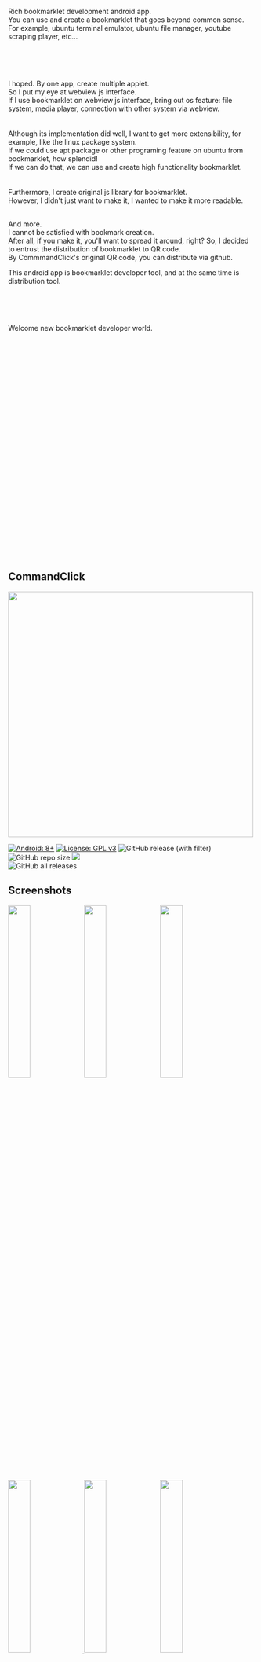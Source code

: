 


<br>    
<br>
<br>
<br>
<br>    
<br>
<br>
<br>

Rich bookmarklet development android app.  
You can use and create a bookmarklet that goes beyond common sense.  
For example, ubuntu terminal emulator, ubuntu file manager, youtube scraping player, etc...  

<br>
<br>
<br>

I hoped.
By one app, create multiple applet.  
So I put my eye at webview js interface.  
If I use bookmarklet on webview js interface, bring out os feature: file system, media player, connection with other system via webview.      
<br>
<br>
Although its implementation did well, I want to get more extensibility, for example, like the linux package system.   
If we could use apt package or other programing feature on ubuntu from bookmarklet, how splendid!   
If we can do that, we can use and create high functionality bookmarklet.  
<br>
<br>
Furthermore, I create original js library for bookmarklet.  
However, I didn't just want to make it, I wanted to make it more readable.
<br>
<br>

And more.  
I cannot be satisfied with bookmark creation.  
After all, if you make it, you'll want to spread it around, right?
So, I decided to entrust the distribution of bookmarklet to QR code.  
By CommmandClick's original QR code, you can distribute via github. 

This android app is bookmarklet developer tool, and at the same time is distribution tool.

<br>
<br>
<br>

Welcome new bookmarklet developer world.

<br>
<br>
<br>
<br>
<br>
<br>
<br>    
<br>
<br>
<br>
<br>    
<br>
<br>
<br>
<br>    
<br>
<br>
<br>
<br>    
<br>
<br>
<br>
<br>    
<br>
<br>
<br>

CommandClick
----

<img src="https://github.com/puutaro/CommandClick/assets/55217593/e4e6f75b-a35e-47f1-bb41-144d8ea88185" width="500">  


[![Android: 8+](https://img.shields.io/badge/Android-8+-blueviolet.svg?style=popout&logo=android)]((https://opensource.org/licenses/MIT))
[![License: GPL v3](https://img.shields.io/badge/License-GPLv3-blue.svg)](https://www.gnu.org/licenses/gpl-3.0)
![GitHub release (with filter)](https://img.shields.io/github/v/release/puutaro/CommandClick)
![GitHub repo size](https://img.shields.io/github/repo-size/puutaro/CommandClick)
<img src="https://img.shields.io/endpoint?url=https://apt.izzysoft.de/fdroid/api/v1/shield/com.mirfatif.permissionmanagerx&label=IzzyOnDroid&cacheSeconds=86400">  
![GitHub all releases](https://img.shields.io/github/downloads/puutaro/CommandClick/total)  


Screenshots
--------
<a href="https://github.com/user-attachments/assets/a923b09c-e9b2-4742-b8c2-05f3803fc4f8"><img src="https://github.com/user-attachments/assets/a923b09c-e9b2-4742-b8c2-05f3803fc4f8" width="30%" /></a>
<a href="https://github.com/puutaro/CommandClick/assets/55217593/2bed519f-1908-4d1d-bb75-4c455595998e"><img src="https://github.com/puutaro/CommandClick/assets/55217593/2bed519f-1908-4d1d-bb75-4c455595998e" width="30%" /></a>
<a href="https://github.com/puutaro/CommandClick/assets/55217593/2b04e38d-ba96-4194-85fc-d8302650bee6"><img src="https://github.com/puutaro/CommandClick/assets/55217593/2b04e38d-ba96-4194-85fc-d8302650bee6" width="30%" /></a>
<a href="https://github.com/puutaro/CommandClick/assets/55217593/101da895-a578-4667-b8e2-7728bbd9e568"><img src="https://github.com/puutaro/CommandClick/assets/55217593/101da895-a578-4667-b8e2-7728bbd9e568" width="30%" />
<a href="https://github.com/puutaro/CommandClick/assets/55217593/c8593de5-c408-4f05-ba5d-e611e6696537"><img src="https://github.com/puutaro/CommandClick/assets/55217593/c8593de5-c408-4f05-ba5d-e611e6696537" width="30%" /></a>
<a href="https://github.com/puutaro/commandclick-repository/assets/55217593/6f62911e-772c-4c04-8375-0998d1353612"><img src="https://github.com/puutaro/commandclick-repository/assets/55217593/6f62911e-772c-4c04-8375-0998d1353612" width="30%" /></a>
<!-- <a href="https://github.com/puutaro/CommandClick/assets/55217593/f4d1263e-c390-4e45-b26f-8ae103a4f73a"><img src="https://github.com/puutaro/CommandClick/assets/55217593/f4d1263e-c390-4e45-b26f-8ae103a4f73a" width="30%" /></a> -->
<!-- <a href="https://github.com/puutaro/CommandClick/assets/55217593/65aceaee-5f6e-418b-9423-26b39cf31ed5"><img src="https://github.com/puutaro/CommandClick/assets/55217593/65aceaee-5f6e-418b-9423-26b39cf31ed5" width="30%" /></a> -->
<!-- <a href="https://github.com/puutaro/CommandClick/assets/55217593/3f1df823-e4ee-45ff-aa2f-c17bec4752d7"><img src="https://github.com/puutaro/CommandClick/assets/55217593/3f1df823-e4ee-45ff-aa2f-c17bec4752d7" width="30%" /></a> -->

- In `CommandClick`, call bookmarklet `fannel`.

Fannel (bookmarklet) Table
-----


<details>

<summary>fannel: <code>Ubuntu terminal</code>, ritch <code>QR</code> reader & creator, <code>youtube</code> scraping player, ubuntu file manager ...</summary>

<br>
<br>

`CommandClick` has multiple feature  by bookmarklet.   

<br>

Detail is bellow.

<br>


| Janre                               | fannel(bookmarklet) name                                                                                                                                                                                        |
|-------------------------------------|-----------------------------------------------------------------------------------------------------------------------------------------------------------------------------------------------------------------|
| File transfer                       | [builtin](https://github.com/puutaro/CommandClick/blob/master/USAGE.md#image-long-click) by QR reader                                          | 
| File transfer                       | [fileManager.js](https://github.com/puutaro/fileManager)                                                                                                                                                        | 
| fannel (bookmarklet) store          | [builtin](https://github.com/puutaro/CommandClick/blob/master/USAGE.md#install-fannel)                                                                                                                          |
| fannel (bookmarklet) store          | [fannelStore.js](https://github.com/puutaro/fannelStore)                                                                                                                                                        |
| Typing tool                         | [selectTyper](https://github.com/puutaro/selectTyper)                                                                                                                                                           |   
| Ubuntu terminal                     | [cmdTerminal.js](https://github.com/puutaro/CommandClick?tab=readme-ov-file#setup-ubuntu)                                                  | 
| Ubuntu terminal                     | [sshTerminal.js](https://github.com/puutaro/sshTerminal)                                     |  
| Music player                        | [cmdMusicPlayerU.js](https://github.com/puutaro/cmdMusicPlayerU)                                                                              |  
| Youtube scraping player             | [cmdYoutuberU.js](https://github.com/puutaro/cmdYoutuberU)                                                                                          |  
| Text to speech                      | textToSpeech.js (builtin)  |
| Text to speech player               | [ttsPlsyer.js](https://github.com/puutaro/ttsPlayer)  |
| pdf to text reader and player       | [txtPdfViewer.js](https://github.com/puutaro/txtPdfViewer)|
| total pdf to text reader and player | [ctsvViewer.js](https://github.com/puutaro/ctsvViewer)                                                                                           |
| News scraping player                | [newsSpeecher.js](https://github.com/puutaro/newsSpeecher)                                                                                                                                                      |
| Google calendar register            | [gCalendarFormatter.js](https://github.com/puutaro/gCalendarFormatter)                                                                                                                                          |
| Clip board formater                 | [clipFormatMaker.js](https://github.com/puutaro/clipFormatMaker)                                                                                                                                                |  
| Train route seacher                 | [japanRouteSeacher.js](https://github.com/puutaro/japanRouteSearcher)                                                                                                                                           |  
| File manager                        | [fileManager.js](https://github.com/puutaro/fileManager)                                                                                                                                                        |  
| Input support tool                  | [selectTyper.js](https://github.com/puutaro/selectTyper)                                                                                                                                                        |  
| Pocket web search                   | [webSearcher.js](https://github.com/puutaro/webSearcher)                                                                                                                                                        | 
| Gpt3.5 client                       | askGpt35.js (builtin)                                                                                                                                   |
| Gpt3.5 client                       | [cmdGpt35.js](https://github.com/puutaro/cmdGpt35)                                                                                                                                    |
| Ascii art maker                     | [image2AsciiArt.js](https://github.com/puutaro/image2AsciiArt)                                                                                                                                                  |  
| Gmail draft saver                   | [sendToGmail.js](https://github.com/puutaro/sendClipToGmail)                                                                                                                                                    |

</details>


App installation
-----  
- Android 8+

get it on bellow link  

<a href="https://github.com/puutaro/CommandClick/releases" target="_blank"><img src="https://img.shields.io/github/v/release/puutaro/CommandClick"  width="170"></a>　　

<a href="https://apt.izzysoft.de/fdroid/index/apk/com.puutaro.commandclick/" target="_blank"><img src="https://gitlab.com/IzzyOnDroid/repo/-/raw/master/assets/IzzyOnDroid.png" width="170"></a>　　

- This app not spyware.  Sometimes, it is detected by malware checkers because of the following.

> `ACCESS_FINE_LOCATION` -> Ths require WIFI setting via QR reader .  
> `READ_EXTERNAL_STORAGE` -> CommandClick base is file system.   
> This app data is saved to file. So, without this permission, CC is not feasible.

-> detail is [this issue](https://github.com/puutaro/CommandClick/issues/11)

### [Optional] Change WebView

By edge, webView javascript feature is limited.  
So, javascript not working, recommend to change by [google play](https://play.google.com/store/apps).

- I found this case in samsung galaxy.


Setup Ubuntu
------

By set ubuntu, you can use all fannel (bookmarklet).   
It enables without the need for `termux` or rooting.      
And more, create custom command for fannel (bookmarklet) development.  


<img src="https://github.com/puutaro/CommandClick/assets/55217593/2406d8eb-b836-43eb-8dd0-1169c954e64b" width="400">  

-> [More detail](https://github.com/puutaro/CommandClick/blob/master/USAGE.md#setup-ubuntu)

Setup other fannel (bookmarklet)
------

[Procedure]

1. Long press right bottom gear button
2. Click `install_fannel`
3. Click sync button in left bottom sync button  
4. You can install `fannel` by clicking.

<img src="https://github.com/user-attachments/assets/a347990d-6988-4b0b-87cb-23d554a3328b" width="400">  


Fannel (bookmarklet) Distribution
-------------------

Please follow bellow.

-> [Register fannel(bookmarklet) to repo](https://github.com/puutaro/commandclick-repository/tree/master?tab=readme-ov-file#your-fannel-register-condition).  

-> [Qr reader](https://github.com/puutaro/CommandClick/blob/master/USAGE.md#scan-qr)


Usage
------

<p>-> <a href="https://github.com/puutaro/CommandClick/blob/master/USAGE.md" target="_blank">USAGE.md</a></p> 


For fannel (bookmarklet) developer
--------

### -> [Quick start shell](https://github.com/puutaro/quickStartShell?tab=readme-ov-file)

### -> [Reference](https://github.com/puutaro/CommandClick/blob/master/DEVELOPER.md)


Acknowledge
--------

Thanks to awesome [UserLand](https://github.com/CypherpunkArmory/UserLAnd) and [PRoot](https://github.com/proot-me/proot), which make this project possible.

